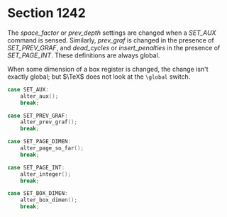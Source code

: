 # Section 1242

The *space_factor* or *prev_depth* settings are changed when a *SET_AUX* command is sensed.
Similarly, *prev_graf* is changed in the presence of *SET_PREV_GRAF*, and *dead_cycles* or *insert_penalties* in the presence of *SET_PAGE_INT*.
These definitions are always global.

When some dimension of a box register is changed, the change isn't exactly global; but $\TeX$ does not look at the `\global` switch.

```c << Assignments >>+=
case SET_AUX:
    alter_aux();
    break;

case SET_PREV_GRAF:
    alter_prev_graf();
    break;

case SET_PAGE_DIMEN:
    alter_page_so_far();
    break;

case SET_PAGE_INT:
    alter_integer();
    break;

case SET_BOX_DIMEN:
    alter_box_dimen();
    break;
```

